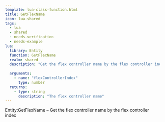 ```yaml
---
template: lua-class-function.html
title: GetFlexName
icon: lua-shared
tags:
  - lua
  - shared
  - needs-verification
  - needs-example
lua:
  library: Entity
  function: GetFlexName
  realm: shared
  description: "Get the flex controller name by the flex controller index"
  
  arguments:
    - name: "flexControllerIndex"
      type: number
  returns:
    - type: string
      description: "The flex controller name"
---
```


<div class="lua__search__keywords">
Entity:GetFlexName &#x2013; Get the flex controller name by the flex controller index
</div>
